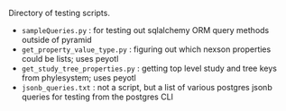 Directory of testing scripts.

* `sampleQueries.py` : for testing out sqlalchemy ORM query methods outside of pyramid
* `get_property_value_type.py` : figuring out which nexson properties could be lists; uses peyotl
* `get_study_tree_properties.py` : getting top level study and tree keys from phylesystem; uses peyotl
* `jsonb_queries.txt` : not a script, but a list of various postgres jsonb queries for testing from the postgres CLI
